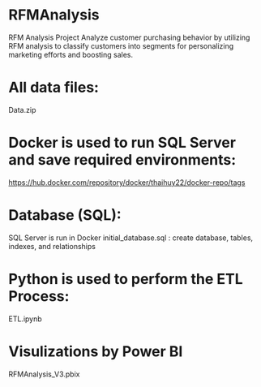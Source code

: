 # RFMAnalysis
RFM Analysis Project
Analyze customer purchasing behavior by utilizing RFM analysis to classify customers into segments for personalizing marketing efforts and boosting sales.

# All data files:
Data.zip

# Docker is used to run SQL Server and save required environments:
https://hub.docker.com/repository/docker/thaihuy22/docker-repo/tags



# Database (SQL):
SQL Server is run in Docker
initial_database.sql : create database, tables, indexes, and relationships

# Python is used to perform the ETL Process:
ETL.ipynb

# Visulizations by Power BI
RFMAnalysis_V3.pbix

